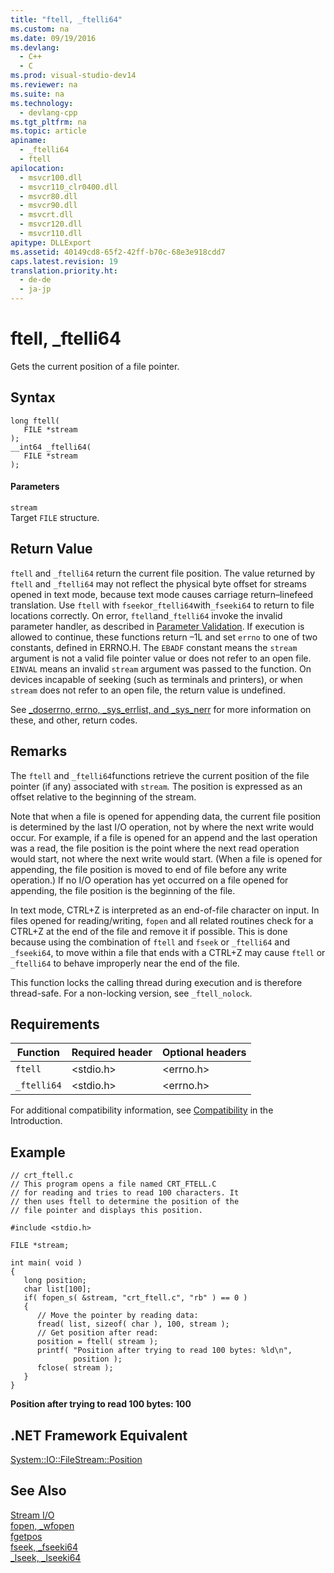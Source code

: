 ```yaml
---
title: "ftell, _ftelli64"
ms.custom: na
ms.date: 09/19/2016
ms.devlang: 
  - C++
  - C
ms.prod: visual-studio-dev14
ms.reviewer: na
ms.suite: na
ms.technology: 
  - devlang-cpp
ms.tgt_pltfrm: na
ms.topic: article
apiname: 
  - _ftelli64
  - ftell
apilocation: 
  - msvcr100.dll
  - msvcr110_clr0400.dll
  - msvcr80.dll
  - msvcr90.dll
  - msvcrt.dll
  - msvcr120.dll
  - msvcr110.dll
apitype: DLLExport
ms.assetid: 40149cd8-65f2-42ff-b70c-68e3e918cdd7
caps.latest.revision: 19
translation.priority.ht: 
  - de-de
  - ja-jp
---
```

# ftell, _ftelli64
Gets the current position of a file pointer.  
  
## Syntax  
  
```  
long ftell(   
   FILE *stream   
);  
__int64 _ftelli64(   
   FILE *stream   
);  
```  
  
#### Parameters  
 `stream`  
 Target `FILE` structure.  
  
## Return Value  
 `ftell` and `_ftelli64` return the current file position. The value returned by `ftell` and `_ftelli64` may not reflect the physical byte offset for streams opened in text mode, because text mode causes carriage return–linefeed translation. Use `ftell` with `fseek`or`_ftelli64`with`_fseeki64` to return to file locations correctly. On error, `ftell`and`_ftelli64` invoke the invalid parameter handler, as described in [Parameter Validation](../vs140/Parameter-Validation.md). If execution is allowed to continue, these functions return –1L and set `errno` to one of two constants, defined in ERRNO.H. The `EBADF` constant means the `stream` argument is not a valid file pointer value or does not refer to an open file. `EINVAL` means an invalid `stream` argument was passed to the function. On devices incapable of seeking (such as terminals and printers), or when `stream` does not refer to an open file, the return value is undefined.  
  
 See [_doserrno, errno, _sys_errlist, and _sys_nerr](../vs140/errno--_doserrno--_sys_errlist--and-_sys_nerr.md) for more information on these, and other, return codes.  
  
## Remarks  
 The `ftell` and `_ftelli64`functions retrieve the current position of the file pointer (if any) associated with `stream`*.* The position is expressed as an offset relative to the beginning of the stream.  
  
 Note that when a file is opened for appending data, the current file position is determined by the last I/O operation, not by where the next write would occur. For example, if a file is opened for an append and the last operation was a read, the file position is the point where the next read operation would start, not where the next write would start. (When a file is opened for appending, the file position is moved to end of file before any write operation.) If no I/O operation has yet occurred on a file opened for appending, the file position is the beginning of the file.  
  
 In text mode, CTRL+Z is interpreted as an end-of-file character on input. In files opened for reading/writing, `fopen` and all related routines check for a CTRL+Z at the end of the file and remove it if possible. This is done because using the combination of `ftell` and `fseek` or `_ftelli64` and `_fseeki64`, to move within a file that ends with a CTRL+Z may cause `ftell` or `_ftelli64` to behave improperly near the end of the file.  
  
 This function locks the calling thread during execution and is therefore thread-safe. For a non-locking version, see `_ftell_nolock`.  
  
## Requirements  
  
|Function|Required header|Optional headers|  
|--------------|---------------------|----------------------|  
|`ftell`|<stdio.h>|<errno.h>|  
|`_ftelli64`|<stdio.h>|<errno.h>|  
  
 For additional compatibility information, see [Compatibility](../vs140/Compatibility.md) in the Introduction.  
  
## Example  
  
```  
// crt_ftell.c  
// This program opens a file named CRT_FTELL.C  
// for reading and tries to read 100 characters. It  
// then uses ftell to determine the position of the  
// file pointer and displays this position.  
  
#include <stdio.h>  
  
FILE *stream;  
  
int main( void )  
{  
   long position;  
   char list[100];  
   if( fopen_s( &stream, "crt_ftell.c", "rb" ) == 0 )  
   {  
      // Move the pointer by reading data:   
      fread( list, sizeof( char ), 100, stream );  
      // Get position after read:   
      position = ftell( stream );  
      printf( "Position after trying to read 100 bytes: %ld\n",  
              position );  
      fclose( stream );  
   }  
}  
```  
  
 **Position after trying to read 100 bytes: 100**   
## .NET Framework Equivalent  
 [System::IO::FileStream::Position](https://msdn.microsoft.com/en-us/library/system.io.filestream.position.aspx)  
  
## See Also  
 [Stream I/O](../vs140/Stream-I-O.md)   
 [fopen, _wfopen](../vs140/fopen--_wfopen.md)   
 [fgetpos](../vs140/fgetpos.md)   
 [fseek, _fseeki64](../vs140/fseek--_fseeki64.md)   
 [_lseek, _lseeki64](../vs140/_lseek--_lseeki64.md)
